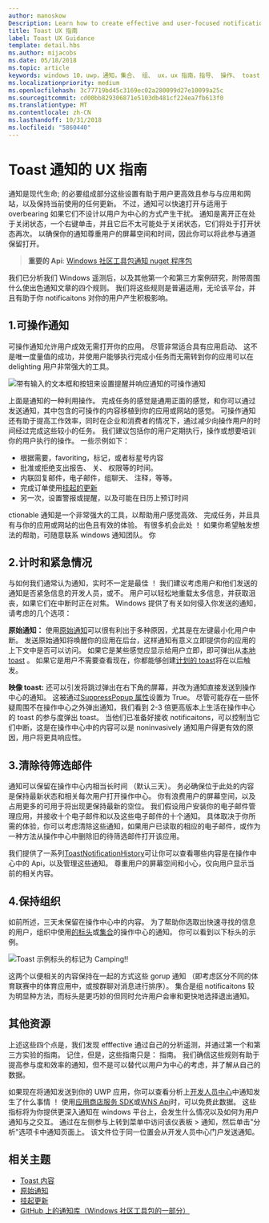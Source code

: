 ```yaml
---
author: manoskow
Description: Learn how to create effective and user-focused notifications that make your users prductive and happy.
title: Toast UX 指南
label: Toast UX Guidance
template: detail.hbs
ms.author: mijacobs
ms.date: 05/18/2018
ms.topic: article
keywords: windows 10，uwp，通知，集合、 组、 ux，ux 指南，指导、 操作、 toast，操作中心、 noninterruptive、 有效通知、 非侵入式通知，操作，管理，组织
ms.localizationpriority: medium
ms.openlocfilehash: 3c77719bd45c3169ec02a280099d27e10099a25c
ms.sourcegitcommit: cd00bb829306871e5103db481cf224ea7fb613f0
ms.translationtype: MT
ms.contentlocale: zh-CN
ms.lasthandoff: 10/31/2018
ms.locfileid: "5860440"
---
```

# <a name="toast-notification-ux-guidance"></a>Toast 通知的 UX 指南
通知是现代生命; 的必要组成部分这些设置有助于用户更高效且参与与应用和网站，以及保持当前使用的任何更新。 不过，通知可以快速打开与适用于 overbearing 如果它们不设计以用户为中心的方式产生干扰。 通知是离开正在处于关闭状态，一个右键单击，并且它后不太可能处于关闭状态，它们将处于打开状态再次。  以确保你的通知尊重用户的屏幕空间和时间，因此你可以将此参与通道保留打开。

> **重要的 Api**: [Windows 社区工具包通知 nuget 程序包](https://www.nuget.org/packages/Microsoft.Toolkit.Uwp.Notifications/)

我们已分析我们 Windows 遥测后，以及其他第一个和第三方案例研究，附带周围什么使出色通知文章的四个规则。  我们将这些规则是普遍适用，无论该平台，并且有助于你 notificaitons 对你的用户产生积极影响。

## <a name="1-actionable-notifications"></a>1.可操作通知
可操作通知允许用户成效无需打开你的应用。  尽管非常适合具有应用启动、 这不是唯一度量值的成功，并使用户能够执行完成小任务而无需转到你的应用可以在 delighting 用户非常强大的工具。

![带有输入的文本框和按钮来设置提醒并响应通知的可操作通知](images/actionable-notification-example01.png)

上面是通知的一种利用操作。 完成任务的感觉是通用正面的感觉，和你可以通过发送通知，其中包含的可操作的内容移植到你的应用或网站的感觉。 可操作通知还有助于提高工作效率，同时在企业和消费者的情况下，通过减少向操作用户的时间经过完成这些较小的任务。 我们建议包括你的用户定期执行，操作或想要培训你的用户执行的操作。  一些示例如下：
* 根据需要，favoriting，标记，或者标星号内容
* 批准或拒绝支出报告、 关、 权限等的时间。
* 内联回复邮件，电子邮件，组聊天、 注释，等等。
* 完成订单使用[挂起的更新](toast-pending-update.md)
* 另一次，设置警报或提醒，以及可能在日历上预订时间

ctionable 通知是一个非常强大的工具，以帮助用户感觉高效、 完成任务，并且具有与你的应用或网站的出色且有效的体验。  有很多机会此处 ！ 如果你希望触发想法的帮助，可随意联系 windows 通知团队。  你 

## <a name="2-timing-and-urgency"></a>2.计时和紧急情况
与如何我们通常认为通知，实时不一定是最佳 ！ 我们建议考虑用户和他们发送的通知是否紧急信息的开发人员，或不。 用户可以轻松地重载太多信息，并获取沮丧，如果它们在中断时正在对焦。 Windows 提供了有关如何侵入你发送的通知，请考虑的几个选项：

**原始通知：** 使用[原始通知](raw-notification-overview.md)可以很有利出于多种原因，尤其是在左键最小化用户中断。  发送原始通知将唤醒你的应用在后台，这样通知有意义立即提供你的应用的上下文中是否可以访问。 如果它是某些感觉应显示给用户立即，即可弹出从[本地 toast](send-local-toast.md) 。  如果它是用户不需要查看现在，你都能够创建[计划的 toast](https://blogs.msdn.microsoft.com/tiles_and_toasts/2016/09/30/quickstart-sending-an-alarm-in-windows-10/)将在以后触发。

**映像 toast:** 还可以引发将跳过弹出在右下角的屏幕，并改为通知直接发送到操作中心的通知。 这被通过[SuppressPopup 属性](https://docs.microsoft.com/en-us/uwp/api/windows.ui.notifications.toastnotification.suppresspopup)设置为 True。 尽管可能存在一些怀疑周围不在操作中心之外弹出通知，我们看到 2-3 倍更高版本上生活在操作中心的 toast 的参与度弹出 toast。  当他们已准备好接收 notificaitons，可以控制当它们中断，这是在操作中心中的内容可以是 noninvasively 通知用户得更有效的原因，用户将更具响应性。

## <a name="3-clear-out-the-clutter"></a>3.清除待筛选邮件
通知可以保留在操作中心内相当长时间 （默认三天）。  务必确保位于此处的内容是保持最新状态和相关每次用户打开操作中心。 你有浪费用户的屏幕空间，以及占用更多的可用于将出现更保持最新的空位。  我们假设用户安装你的电子邮件管理应用，并接收十个电子邮件和以及这些电子邮件的十个通知。  具体取决于你所需的体验，你可以考虑清除这些通知，如果用户已读取的相应的电子邮件，或作为一种方法从操作中心中删除旧的待筛选邮件打开该应用。

我们提供了一系列[ToastNotificationHistory](https://docs.microsoft.com/en-us/uwp/api/windows.ui.notifications.toastnotificationhistory)可让你可以查看哪些内容是在操作中心中的 Api，以及管理这些通知。 尊重用户的屏幕空间和小心，仅向用户显示当前的相关内容。

## <a name="4-keeping-organized"></a>4.保持组织
如前所述，三天未保留在操作中心中的内容。  为了帮助你选取出快速寻找的信息的用户，组织中使用[的标头](https://docs.microsoft.com/en-us/windows/uwp/design/shell/tiles-and-notifications/toast-headers)或[集合](https://docs.microsoft.com/en-us/uwp/api/windows.ui.notifications.toastcollection)的操作中心的通知。 你可以看到以下标头的示例。

![Toast 示例标头的标记为 Camping!!](images/toast-headers-action-center.png)

这两个以便相关的内容保持在一起的方式这些 gorup 通知 （即考虑区分不同的体育联赛中的体育应用中，或按群聊对消息进行排序）。 集合是组 notificaitons 较为明显种方法，而标头是更巧妙的但同时允许用户会审和更快地选择退出通知。 

## <a name="other-resources"></a>其他资源
上述这些四个点是，我们发现 efffective 通过自己的分析遥测，并通过第一个和第三方实验的指南。 记住，但是，这些指南只是： 指南。  我们确信这些规则有助于提高参与度和效率的通知，但不是可以替代以用户为中心的考虑，并了解从自己的数据。  

如果现在将通知发送到你的 UWP 应用，你可以查看分析上[开发人员中心](https://developer.microsoft.com/en-us/windows)中通知发生了什么事情 ！ 使用[应用商店服务 SDK](https://marketplace.visualstudio.com/items?itemName=AdMediator.MicrosoftStoreServicesSDK)或[WNS Api](https://docs.microsoft.com/en-us/windows/uwp/design/shell/tiles-and-notifications/windows-push-notification-services--wns--overview)时，可以免费此数据。 这些指标将为你提供更深入通知在 windows 平台上，会发生什么情况以及如何为用户通知与之交互。 通过在左侧参与上转到菜单中访问该仪表板 > 通知，然后单击"分析"选项卡中通知页面上。  该文件位于同一位置会从开发人员中心门户发送通知。

## <a name="related-topics"></a>相关主题

* [Toast 内容](adaptive-interactive-toasts.md)
* [原始通知](raw-notification-overview.md)
* [挂起更新](toast-pending-update.md)
* [GitHub 上的通知库（Windows 社区工具包的一部分）](https://github.com/Microsoft/UWPCommunityToolkit/tree/master/Microsoft.Toolkit.Uwp.Notifications)
